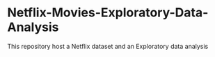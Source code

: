 # Netflix-Movies-Exploratory-Data-Analysis
This repository host a Netflix dataset and an Exploratory data analysis 
